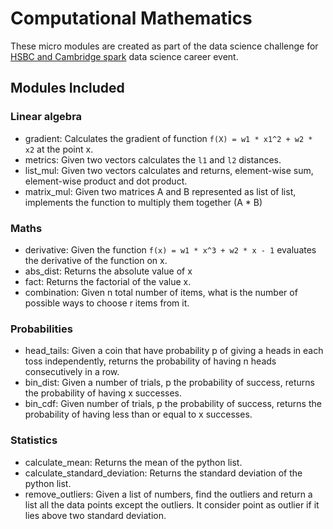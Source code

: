 # Computational Mathematics

These micro modules are created as part of the data science challenge for [HSBC and Cambridge spark](https://cambridgespark.com/hsbc-student-events-case-study/) data science career event. 

## Modules Included 

### Linear algebra
- gradient: Calculates the gradient of function `f(X) = w1 * x1^2 + w2 * x2` at the point x.
- metrics: Given two vectors calculates the `l1` and `l2` distances. 
- list_mul: Given two vectors calculates and returns, element-wise sum, element-wise product and dot product.
- matrix_mul: Given two matrices A and B represented as list of list, implements the function to multiply them together (A * B)

### Maths 
- derivative: Given the function `f(x) = w1 * x^3 + w2 * x - 1` evaluates the derivative of the function on x.
- abs_dist: Returns the absolute value of x
- fact: Returns the factorial of the value x.
- combination: Given n total number of items, what is the number of possible ways to choose r items from it.
### Probabilities
- head_tails: Given a coin that have probability p of giving a heads in each toss independently, returns the probability of having n heads consecutively in a row.
- bin_dist: Given a number of trials, p the probability of success, returns the probability of having x successes.
- bin_cdf: Given number of trials, p the probability of success, returns the probability of having less than or equal to x successes.
### Statistics
- calculate_mean: Returns the mean of the python list.
- calculate_standard_deviation: Returns the standard deviation of the python list.
- remove_outliers: Given a list of numbers, find the outliers and return a list all the data points except the outliers. It consider point as outlier if it lies above two standard deviation.